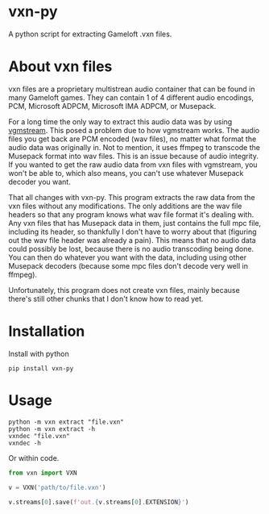 # vxn-py
 A python script for extracting Gameloft .vxn files.

# About vxn files

vxn files are a proprietary multistrean audio container that can be found in many Gameloft games. They can contain 1 of 4 different audio encodings, PCM, Microsoft ADPCM, Microsoft IMA ADPCM, or Musepack.

For a long time the only way to extract this audio data was by using [vgmstream](https://vgmstream.org). This posed a problem due to how vgmstream works. The audio files you get back are PCM encoded (wav files), no matter what format the audio data was originally in. Not to mention, it uses ffmpeg to transcode the Musepack format into wav files. This is an issue because of audio integrity. If you wanted to get the raw audio data from vxn files with vgmstream, you won't be able to, which also means, you can't use whatever Musepack decoder you want.

That all changes with vxn-py. This program extracts the raw data from the vxn files without any modifications. The only additions are the wav file headers so that any program knows what wav file format it's dealing with. Any vxn files that has Musepack data in them, just contains the full mpc file, including its header, so thankfully I don't have to worry about that (figuring out the wav file header was already a pain). This means that no audio data could possibly be lost, because there is no audio transcoding being done. You can then do whatever you want with the data, including using other Musepack decoders (because some mpc files don't decode very well in ffmpeg).

Unfortunately, this program does not create vxn files, mainly because there's still other chunks that I don't know how to read yet.

# Installation

Install with python

```shell
pip install vxn-py
```

# Usage

```shell
python -m vxn extract "file.vxn"
python -m vxn extract -h
vxndec "file.vxn"
vxndec -h
```

Or within code.

```python
from vxn import VXN

v = VXN('path/to/file.vxn')

v.streams[0].save(f'out.{v.streams[0].EXTENSION}')
```
